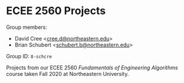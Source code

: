 # ECEE 2560 Projects

Group members:
 - David Cree <[cree.d@northeastern.edu](mailto:cree.d@northeastern.edu)>
 - Brian Schubert <[schubert.b@northeastern.edu](mailto:schubert.b@northeastern.edu)>
 
Group ID: `8-schcre`

Projects from our ECEE 2560 _Fundamentals of Engineering Algorithms_ course taken Fall 2020 at Northeastern University.
